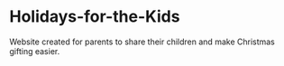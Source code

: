 # Holidays-for-the-Kids
Website created for parents to share their children and make Christmas gifting easier.
